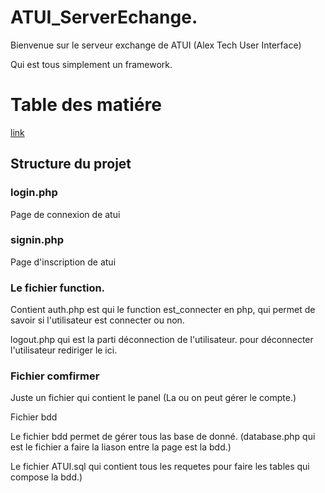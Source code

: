# ATUI_ServerEchange.

Bienvenue sur le serveur exchange de ATUI (Alex Tech User Interface)

Qui est tous simplement un framework.

# Table des matiére
[link](#loginphp)

## Structure du projet
### login.php

Page de connexion de atui

### signin.php

Page d'inscription de atui


### Le fichier function.

Contient auth.php est qui le function est_connecter en php, qui permet de savoir si l'utilisateur est connecter ou non.

logout.php qui est la parti déconnection de l'utilisateur. pour déconnecter l'utilisateur rediriger le ici.

### Fichier comfirmer

Juste un fichier qui contient le panel (La ou on peut gérer le compte.)

Fichier bdd

Le fichier bdd permet de gérer tous las base de donné. (database.php qui est le fichier a faire la liason entre la page est la bdd.)

Le fichier ATUI.sql qui contient tous les requetes pour faire les tables qui compose la bdd.)
